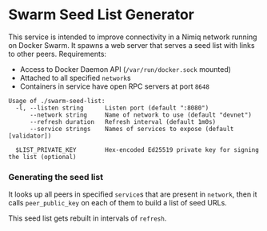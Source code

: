 # Swarm Seed List Generator

This service is intended to improve connectivity in a Nimiq network running on Docker Swarm.
It spawns a web server that serves a seed list with links to other peers.
Requirements:
 - Access to Docker Daemon API (`/var/run/docker.sock` mounted)
 - Attached to all specified `network`s
 - Containers in service have open RPC servers at port `8648`

```
Usage of ./swarm-seed-list:
  -l, --listen string      Listen port (default ":8080")
      --network string     Name of network to use (default "devnet")
      --refresh duration   Refresh interval (default 1m0s)
      --service strings    Names of services to expose (default [validator])

  $LIST_PRIVATE_KEY        Hex-encoded Ed25519 private key for signing the list (optional)
```

### Generating the seed list

It looks up all peers in specified `service`s that are present in `network`,
then it calls `peer_public_key` on each of them to build a list of seed URLs.

This seed list gets rebuilt in intervals of `refresh`.
